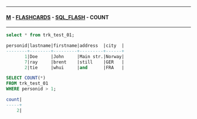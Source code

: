 
---

#### [M](https://github.com/ttltrk/TTT/blob/master/menu.md) - [FLASHCARDS](https://github.com/ttltrk/TTT/tree/master/FLASHCARDS/FLASHCARDS.md) - [SQL_FLASH](https://github.com/ttltrk/TTT/tree/master/FLASHCARDS/SQL_FLASH/SQL_FLASH.md) - COUNT

---

```sql
select * from trk_test_01;

personid|lastname|firstname|address  |city  |
--------+--------+---------+---------+------+
       1|Doe     |John     |Main str.|Norway|
       7|ray     |brent    |still    |GER   |
       2|tie     |whui     |and      |FRA   |

SELECT COUNT(*)
FROM trk_test_01
WHERE personid > 1;

count|
-----+
    2|
```

